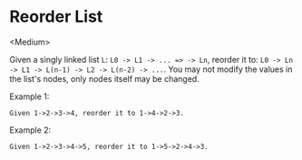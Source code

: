 # Reorder List

\<Medium>

Given a singly linked list `L`: `L0 -> L1 -> ... => -> Ln`, reorder it to:
`L0 -> Ln -> L1 -> L(n-1) -> L2 -> L(n-2) -> ...`. You may not modify the values
in the list's nodes, only nodes itself may be changed.

Example 1:

```
Given 1->2->3->4, reorder it to 1->4->2->3.
```

Example 2:

```
Given 1->2->3->4->5, reorder it to 1->5->2->4->3.
```
